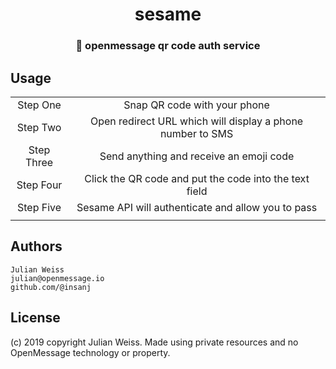 <h1 align="center">sesame</h1>
<h3 align="center">🍩 openmessage qr code auth service</h3>

## Usage

| |  |
|:---:|:---:|
|Step One|Snap QR code with your phone|
|Step Two|Open redirect URL which will display a phone number to SMS|
|Step Three|Send anything and receive an emoji code|
|Step Four|Click the QR code and put the code into the text field|
|Step Five|Sesame API will authenticate and allow you to pass|
| | |

## Authors

```
Julian Weiss
julian@openmessage.io
github.com/@insanj
 ```
 
 ## License
 
 (c) 2019 copyright Julian Weiss. Made using private resources and no OpenMessage technology or property.
 
